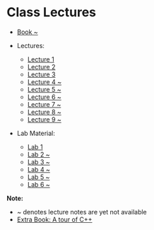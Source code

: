 # Class Lectures

- [Book ~][BookLink]  
- Lectures:  

    - [Lecture 1 ][L1]
    - [Lecture 2 ][L2]
    - [Lecture 3 ][L3]
    - [Lecture 4 ~][L4]
    - [Lecture 5 ~][L5]
    - [Lecture 6 ~][L6]
    - [Lecture 7 ~][L7]
    - [Lecture 8 ~][L8]
    - [Lecture 9 ~][L9]

- Lab Material:
    - [Lab 1 ][Lab1]
    - [Lab 2 ~][Lab2]
    - [Lab 3 ~][Lab3]
    - [Lab 4 ~][Lab4]
    - [Lab 5 ~][Lab5]
    - [Lab 6 ~][Lab6]

**Note:**  
- ~ denotes lecture notes are yet not available  
- [Extra Book: A tour of C++][BookLink]  

[BookLink]: https://docs.google.com/viewer?url=https://raw.githubusercontent.com/RaviRahar/Notes/master/ObjectOrientedProgramming/ATourOfCpp.pdf

[L1]: https://docs.google.com/viewer?url=https://raw.githubusercontent.com/RaviRahar/Notes/master/ObjectOrientedProgramming/L1.pdf
[L2]: https://docs.google.com/viewer?url=https://raw.githubusercontent.com/RaviRahar/Notes/master/ObjectOrientedProgramming/L2.pdf
[L3]: https://docs.google.com/viewer?url=https://raw.githubusercontent.com/RaviRahar/Notes/master/ObjectOrientedProgramming/L3.pdf
[L4]: https://docs.google.com/viewer?url=https://raw.githubusercontent.com/RaviRahar/Notes/master/ObjectOrientedProgramming/L4.pdf
[L5]: https://docs.google.com/viewer?url=https://raw.githubusercontent.com/RaviRahar/Notes/master/ObjectOrientedProgramming/L5.pdf
[L6]: https://docs.google.com/viewer?url=https://raw.githubusercontent.com/RaviRahar/Notes/master/ObjectOrientedProgramming/L6.pdf
[L7]: https://docs.google.com/viewer?url=https://raw.githubusercontent.com/RaviRahar/Notes/master/ObjectOrientedProgramming/L7.pdf
[L8]: https://docs.google.com/viewer?url=https://raw.githubusercontent.com/RaviRahar/Notes/master/ObjectOrientedProgramming/L8.pdf
[L9]: https://docs.google.com/viewer?url=https://raw.githubusercontent.com/RaviRahar/Notes/master/ObjectOrientedProgramming/L9.pdf

[Lab1]: https://docs.google.com/viewer?url=https://raw.githubusercontent.com/RaviRahar/Notes/master/ObjectOrientedProgramming/Lab1.pdf
[Lab2]: https://docs.google.com/viewer?url=https://raw.githubusercontent.com/RaviRahar/Notes/master/ObjectOrientedProgramming/Lab2.pdf
[Lab3]: https://docs.google.com/viewer?url=https://raw.githubusercontent.com/RaviRahar/Notes/master/ObjectOrientedProgramming/Lab3.pdf
[Lab4]: https://docs.google.com/viewer?url=https://raw.githubusercontent.com/RaviRahar/Notes/master/ObjectOrientedProgramming/Lab4.pdf
[Lab5]: https://docs.google.com/viewer?url=https://raw.githubusercontent.com/RaviRahar/Notes/master/ObjectOrientedProgramming/Lab5.pdf
[Lab6]: https://docs.google.com/viewer?url=https://raw.githubusercontent.com/RaviRahar/Notes/master/ObjectOrientedProgramming/Lab6.pdf
